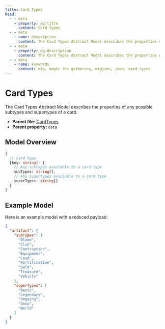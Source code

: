 ```yaml
---
title: Card Types
head:
  - - meta
    - property: og:title
      content: Card Types
  - - meta
    - name: description
      content: The Card Types Abstract Model describes the properties of any possible subtypes and supertypes of a card.
  - - meta
    - property: og:description
      content: The Card Types Abstract Model describes the properties of any possible subtypes and supertypes of a card.
  - - meta
    - name: keywords
      content: mtg, magic the gathering, mtgjson, json, card types
---
```


# Card Types

The Card Types Abstract Model describes the properties of any possible subtypes and supertypes of a card.

- **Parent file:** [CardTypes](/downloads/all-files/#cardtypes)
- **Parent property:** `data`

## Model Overview

```TypeScript
{
  // Card type
  [key: string]: {
    // Any subtypes available to a card type
    subTypes: string[],
    // Any supertypes available to a card type
    superTypes: string[]
  }
}
```

## Example Model

Here is an example model with a reduced payload:

```JSON
{
  "artifact": {
    "subTypes": [
      "Blood",
      "Clue",
      "Contraption",
      "Equipment",
      "Food",
      "Fortification",
      "Gold",
      "Treasure",
      "Vehicle"
    ],
    "superTypes": [
      "Basic",
      "Legendary",
      "Ongoing",
      "Snow",
      "World"
    ]
  }
}
```
